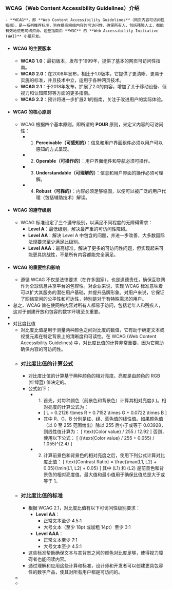 ### WCAG（Web Content Accessibility Guidelines）介绍
	- **WCAG**，即 **Web Content Accessibility Guidelines**（网页内容可访问性指南），是一系列推荐标准，旨在提高网络内容的可访问性，确保所有人，包括残障人士，都能有效地使用网络资源。这些指南由 **W3C** 的 **Web Accessibility Initiative (WAI)** 小组开发。
- #### WCAG 的主要版本
	- **WCAG 1.0**：最初版本，发布于1999年，提供了基本的网页可访问性指南。
	- **WCAG 2.0**：在2008年发布，相比于1.0版本，它提供了更清晰、更易于实施的标准，并且技术中立，适用于各种网页技术。
	- **WCAG 2.1**：于2018年发布，扩展了2.0的内容，增加了关于移动设备、低视力和认知障碍等方面的更多指南。
	- **WCAG 2.2**：预计将进一步扩展2.1的指南，关注于改进用户的实际体验。
- #### WCAG 的核心原则
	- WCAG 根据四个基本原则，即所谓的 **POUR** 原则，来定义内容的可访问性：
		- 1. **Perceivable（可感知的）**：信息和用户界面组件必须以用户可以感知的方式呈现。
		- 2. **Operable（可操作的）**：用户界面组件和导航必须可操作。
		- 3. **Understandable（可理解的）**：信息和用户界面的操作必须可理解。
		- 4. **Robust（可靠的）**：内容必须足够稳固，以便可以被广泛的用户代理（包括辅助技术）解读。
- #### WCAG 的遵守级别
	- WCAG 标准设定了三个遵守级别，以满足不同程度的无障碍需求：
		- **Level A**：最低级别，解决最严重的可访问性障碍。
		- **Level AA**：解决 Level A 中包含的问题，并进一步改善，大多数国际法规要求至少满足此级别。
		- **Level AAA**：最高标准，解决了更多的可访问性问题，但实现起来可能更具挑战性，不是所有内容都能完全满足。
- #### WCAG 的重要性和影响
	- 遵循 WCAG 不仅是法律要求（在许多国家），也是道德责任，确保互联网作为全球信息共享平台的包容性。对企业来说，实现 WCAG 标准意味着可以扩大其服务的潜在用户基础，并提升品牌形象。对用户来说，它保证了网络空间的公平性和可达性，特别是对于有特殊需求的用户。
- 总之，WCAG 旨在使网络内容对所有人都易于访问，包括老年人和残疾人，这对于创建开放和包容的数字环境至关重要。
-
- 对比度比值
	- 对比度比值是用于测量两种颜色之间对比度的数值，它有助于确定文本或视觉元素在特定背景上的清晰度和可读性。在 WCAG (Web Content Accessibility Guidelines) 中，对比度比值的计算非常重要，因为它帮助确保内容的可访问性。
	- ### 对比度比值的计算公式
		- 对比度比值的计算基于两种颜色的相对亮度。亮度是由颜色的 RGB (红绿蓝) 值决定的。
		- 公式如下：
			- 1. 首先，对每种颜色（前景色和背景色）计算其相对亮度(L)。相对亮度的计算公式为：
				- \[
				   L = 0.2126 \times R + 0.7152 \times G + 0.0722 \times B
				   \]
				- 其中 R、G、B 分别是红、绿、蓝色值的线性值。如果颜色值（以 0 至 255 范围给出）除以 255 后小于或等于 0.03928，则线性值计算为：
				   \[
				   \text{Color value} / 255 / 12.92
				   \]
				   否则，使用以下公式：
				   \[
				   ((\text{Color value} / 255 + 0.055) / 1.055)^{2.4}
				   \]
			- 2. 计算前景色和背景色的相对亮度之后，使用下列公式计算对比度比值：
			   \[
			   \text{Contrast Ratio} = \frac{\max(L1, L2) + 0.05}{\min(L1, L2) + 0.05}
			   \]
			   其中 \(L1\) 和 \(L2\) 是前景色和背景色的相对亮度值。最大值和最小值用于确保比值总是大于或等于 1。
	- ### 对比度比值的标准
		- 根据 WCAG 2.1，对比度比值有以下可访问性级别要求：
			- **Level AA**：
				- 正常文本至少 4.5:1
				- 大号文本（至少 18pt 或加粗 14pt）至少 3:1
			- **Level AAA**：
				- 正常文本至少 7:1
				- 大号文本至少 4.5:1
		- 这些标准帮助确保文本与其背景之间的颜色对比度足够，使得视力障碍者也能阅读内容。
		- 通过理解和应用这些计算和标准，设计师和开发者可以创建更具包容性的数字产品，使其对所有用户都是可访问的。
	-
	-